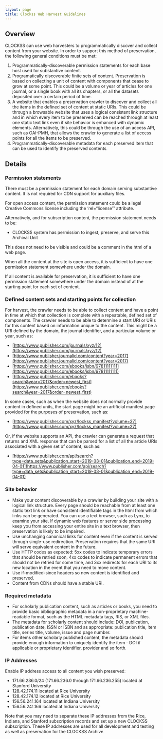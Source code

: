 ```yaml
---
layout: page
title: Clockss Web Harvest Guidelines
---
```




## Overview

CLOCKSS can use web harvesters to programmatically discover and collect content from your website. In order to support this method of preservation, the following general conditions must be met:



1. Programmatically-discoverable permission statements for each base host used for substantive content.
2. Programatically discoverable finite sets of content. Preservation is based on collecting a unit of content with components that cease to grow at some point. This could be a volume or year of articles for one journal, or a single book with all its chapters, or all the datasets deposited over a certain period of time.
3. A website that enables a preservation crawler to discover and collect all the items in the defined set of content at static URIs. This could be through a browsable website that uses a logical consistent link structure and in which every item to be preserved can be reached through at least one static text link even if site behavior is enhanced with dynamic elements. Alternatively, this could be through the use of an access API, such as OAI-PMH, that allows the crawler to generate a list of access points for all the items to be preserved.
4. Programmatically-discoverable metadata for each preserved item that can be used to identify the preserved contents.


## Details


### Permission statements

There must be a permission statement for each domain serving substantive content. It is not required for CDN support for auxiliary files.

For open access content, the permission statement could be a legal Creative Commons license including the ‘rel=“license”’ attribute.

Alternatively, and for subscription content, the permission statement needs to be:



*   CLOCKSS system has permission to ingest, preserve, and serve this Archival Unit

This does not need to be visible and could be a comment in the html of a web page.

When all the content at the site is open access, it is sufficient to have one permission statement somewhere under the domain.

If all content is available for preservation, it is sufficient to have one permission statement somewhere under the domain instead of at the starting point for each set of content.


### Defined content sets and starting points for collection

For harvest, the crawler needs to be able to collect content and have a point in time at which that collection is complete with a repeatable, defined set of components. The crawler needs to be able to determine a start URI or URIs for this content based on information unique to the content. This might be a URI defined by the domain, the journal identifier, and a particular volume or year, such as:



*   [https://www.publisher.com/journals/xyz/12](https://www.publisher.com/journals/xyz/12)
*   [https://www.publisher.journalid.com/content?year=2017](https://www.publisher.journalid.com/content?year=2017)
*   [https://www.publisher.com/ebooks/isbn/97811111111](https://www.publisher.com/ebooks/isbn/97811111111)
*   [https://www.publisher.com/ebooks?search&year=2017&order=newest_first](https://www.publisher.com/ebooks?search&year=2017&order=newest_first)

In some cases, such as when the website does not normally provide content in defined units, the start page might be an artificial manifest page provided for the purposes of preservation, such as:



*   [https://www.publisher.com/xyz/lockss_manifest?volume=27](https://www.publisher.com/xyz/lockss_manifest?volume=27)

Or, if the website supports an API, the crawler can generate a request that returns and XML response that can be parsed for a list of all the article URIs associated with a given set of content, such as:



*   [https://www.publisher.com/api/search?type=data_sets&publication_start=2019-03-01&publication_end=2019-04-01](https://www.publisher.com/api/search?type=data_sets&publication_start=2019-03-01&publication_end=2019-04-01)


### Site behavior



*   Make your content discoverable by a crawler by building your site with a logical link structure. Every page should be reachable from at least one static text link or have consistent identifiable tags in the html from which links can be generated. You can use a text browser, such as Lynx, to examine your site. If dynamic web features or server side processing keep you from accessing your entire site in a text browser, then preservation is likely to be impaired.
*   Use unchanging canonical links for content even if the content is served through single-use redirection. Preservation requires that the same URI will serve equivalent content in the future.
*   Use HTTP codes as expected: 5xx codes to indicate temporary errors that should be retried soon, 4xx codes to indicate permanent errors that should not be retried for some time, and 3xx redirects for each URI to its new location in the event that you need to move content.
*   Use if-modified-since headers so new content is identified and preserved.
*   Content from CDNs should have a stable URI.


### Required metadata



*   For scholarly publication content, such as articles or books, you need to provide basic bibliographic metadata in a non-proprietary machine-readable format, such as the HTML metadata tags, RIS, or XML files.
*   The metadata for scholarly content should include: DOI, publication, publication date, ISSN or ISBN and as appropriate: publication title, item title, series title, volume, issue and page number.
*   For items other scholarly published content, the metadata should provide enough information to uniquely identify the item - DOI if applicable or proprietary identifier, provider and so forth.


### IP Addresses

Enable IP address access to all content you wish preserved:



*   171.66.236.0/24 (171.66.236.0 through 171.66.236.255) located at Stanford University
*   128.42.174.11 located at Rice University
*   128.42.174.12 located at Rice University
*   156.56.241.164 located at Indiana University
*   156.56.241.166 located at Indiana University

Note that you may need to separate these IP addresses from the Rice, Indiana, and Stanford subscription records and set up a new CLOCKSS subscription. These IP addresses are used for all development and testing as well as preservation for the CLOCKSS Archive.


